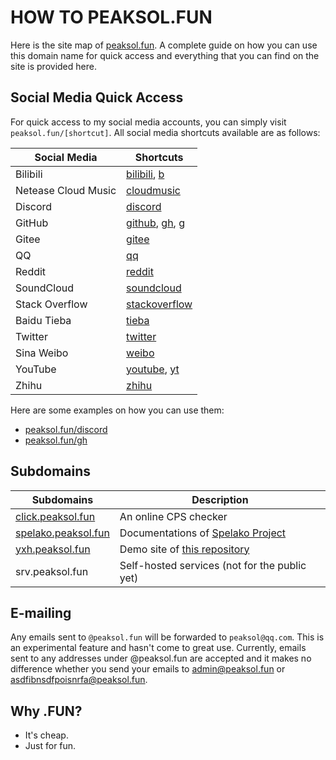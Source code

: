 <title>Site Map - Peaksol</title>

# HOW TO PEAKSOL.FUN
Here is the site map of [peaksol.fun](https://peaksol.fun). A complete guide on how you can use this domain name for quick access and everything that you can find on the site is provided here.

## Social Media Quick Access
For quick access to my social media accounts, you can simply visit `peaksol.fun/[shortcut]`. All social media shortcuts available are as follows:

| Social Media | Shortcuts |
| - | - |
| Bilibili | [bilibili](https://peaksol.fun/bilibili), [b](https://peaksol.fun/b) |
| Netease Cloud Music | [cloudmusic](https://peaksol.fun/cloudmusic) |
| Discord | [discord](https://peaksol.fun/discord) |
| GitHub | [github](https://peaksol.fun/github), [gh](https://peaksol.fun/gh), [g](https://peaksol.fun/g) |
| Gitee | [gitee](https://peaksol.fun/gitee) |
| QQ | [qq](https://peaksol.fun/qq) |
| Reddit | [reddit](https://peaksol.fun/reddit) |
| SoundCloud | [soundcloud](https://peaksol.fun/soundcloud) |
| Stack Overflow | [stackoverflow](https://peaksol.fun/stackoverflow) |
| Baidu Tieba | [tieba](https://peaksol.fun/tieba) |
| Twitter | [twitter](https://peaksol.fun/twitter) |
| Sina Weibo | [weibo](https://peaksol.fun/weibo) |
| YouTube | [youtube](https://peaksol.fun/youtube), [yt](https://peaksol.fun/yt) |
| Zhihu | [zhihu](https://peaksol.fun/zhihu) |

Here are some examples on how you can use them:
- [peaksol.fun/discord](https://peaksol.fun/discord)
- [peaksol.fun/gh](https://peaksol.fun/gh)

## Subdomains

| Subdomains | Description |
| - | - |
| [click.peaksol.fun](https://click.peaksol.fun) | An online CPS checker |
| [spelako.peaksol.fun](https://spelako.peaksol.fun) | Documentations of [Spelako Project](https://github.com/Spelako)
| [yxh.peaksol.fun](https://yxh.peaksol.fun) | Demo site of [this repository](https://github.com/TravinDreek/YingXiaoHaoGenerator) |
| srv.peaksol.fun | Self-hosted services (not for the public yet) |

## E-mailing
Any emails sent to `@peaksol.fun` will be forwarded to `peaksol@qq.com`. This is an experimental feature and hasn't come to great use. Currently, emails sent to any addresses under @peaksol.fun are accepted and it makes no difference whether you send your emails to [admin@peaksol.fun](mailto:admin@peaksol.fun) or [asdfibnsdfpoisnrfa@peaksol.fun](mailto:asdfibnsdfpoisnrfa@peaksol.fun).

## Why .FUN?
- It's cheap.
- Just for fun.
